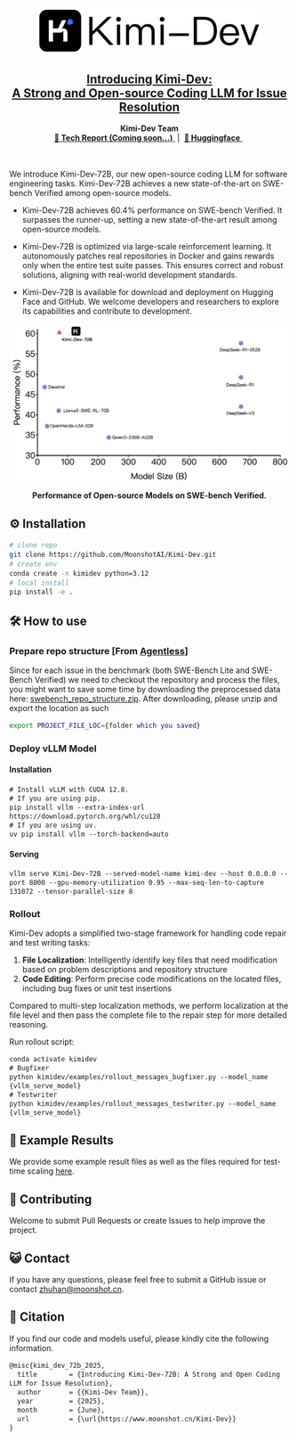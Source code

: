 <!-- # Kimi-Dev -->

<div align="center">
  <img src="./assets/main_logo.png" alt="Kimi Logo" width="400" />
<h2><a href="https://moonshotai.github.io/Kimi-Dev/">
Introducing Kimi-Dev: <br>A Strong and Open-source Coding LLM for Issue Resolution</a></h2>
</a></h2>
<b>Kimi-Dev Team</b>
<br>
</div>

<div align="center">
  <a href="">
    <b>📄 Tech Report (Coming soon...)</b>
  </a> &nbsp;|&nbsp;
  <a href="https://huggingface.co/moonshotai/Kimi-Dev-72B">
    <b>🤗 Huggingface</b>
  </a> &nbsp;
</div>
<br>
<br>


We introduce Kimi-Dev-72B, our new open-source coding LLM for software engineering tasks. Kimi-Dev-72B achieves a new state-of-the-art on SWE-bench Verified among open-source models.

- Kimi-Dev-72B achieves 60.4% performance on SWE-bench Verified. It surpasses the runner-up, setting a new state-of-the-art result among open-source models.


- Kimi-Dev-72B is optimized via large-scale reinforcement learning. It autonomously patches real repositories in Docker and gains rewards only when the entire test suite passes. This ensures correct and robust solutions, aligning with real-world development standards.


- Kimi-Dev-72B is available for download and deployment on Hugging Face and GitHub. We welcome developers and researchers to explore its capabilities and contribute to development.


<div align="center">
  <img src="./assets/open_performance_white.png" alt="Kimi Logo" width="600" />
  <p><b>Performance of Open-source Models on SWE-bench Verified.</b></p>

</div>


<!-- ## 💡 Introduction -->

<!-- ## 🔥 News -->



## ⚙️ Installation

```bash
# clone repo
git clone https://github.com/MoonshotAI/Kimi-Dev.git
# create env
conda create -n kimidev python=3.12
# local install
pip install -e .
```

## 🛠️ How to use

### Prepare repo structure [From [Agentless](https://github.com/OpenAutoCoder/Agentless/)]
Since for each issue in the benchmark (both SWE-Bench Lite and SWE-Bench Verified) we need to checkout the repository and process the files, you might want to save some time by downloading the preprocessed data here: [swebench_repo_structure.zip](https://drive.google.com/file/d/15-4XjTmY48ystrsc_xcvtOkMs3Fx8RoW/view). After downloading, please unzip and export the location as such 
```bash
export PROJECT_FILE_LOC={folder which you saved}
``` 

### Deploy vLLM Model

#### Installation
```
# Install vLLM with CUDA 12.8.
# If you are using pip.
pip install vllm --extra-index-url https://download.pytorch.org/whl/cu128
# If you are using uv.
uv pip install vllm --torch-backend=auto
```

#### Serving
```
vllm serve Kimi-Dev-72B --served-model-name kimi-dev --host 0.0.0.0 --port 8000 --gpu-memory-utilization 0.95 --max-seq-len-to-capture 131072 --tensor-parallel-size 8
```

### Rollout
Kimi-Dev adopts a simplified two-stage framework for handling code repair and test writing tasks:

1. **File Localization**: Intelligently identify key files that need modification based on problem descriptions and repository structure
2. **Code Editing**: Perform precise code modifications on the located files, including bug fixes or unit test insertions

Compared to multi-step localization methods, we perform localization at the file level and then pass the complete file to the repair step for more detailed reasoning.

Run rollout script:

```
conda activate kimidev
# Bugfixer
python kimidev/examples/rollout_messages_bugfixer.py --model_name {vllm_serve_model}
# Testwriter
python kimidev/examples/rollout_messages_testwriter.py --model_name {vllm_serve_model}
```

## 👀 Example Results
We provide some example result files as well as the files required for test-time scaling [here](./resources/).


## 💪 Contributing

Welcome to submit Pull Requests or create Issues to help improve the project.


## 😺 Contact

If you have any questions, please feel free to submit a GitHub issue or contact zhuhan@moonshot.cn.

## 📝 Citation
If you find our code and models useful, please kindly cite the following information.
```
@misc{kimi_dev_72b_2025,
  title        = {Introducing Kimi-Dev-72B: A Strong and Open Coding LLM for Issue Resolution},
  author       = {{Kimi-Dev Team}},
  year         = {2025},
  month        = {June},
  url          = {\url{https://www.moonshot.cn/Kimi-Dev}}
}

